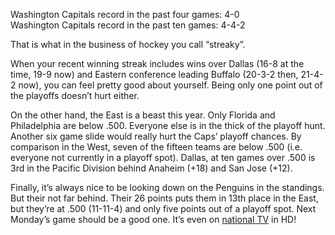 Washington Capitals record in the past four games: 4-0\
Washington Capitals record in the past ten games: 4-4-2

That is what in the business of hockey you call “streaky”.

When your recent winning streak includes wins over Dallas (16-8 at the
time, 19-9 now) and Eastern conference leading Buffalo (20-3-2 then,
21-4-2 now), you can feel pretty good about yourself. Being only one
point out of the playoffs doesn’t hurt either.

On the other hand, the East is a beast this year. Only Florida and
Philadelphia are below .500. Everyone else is in the thick of the
playoff hunt. Another six game slide would really hurt the Caps’ playoff
chances. By comparison in the West, seven of the fifteen teams are below
.500 (i.e. everyone not currently in a playoff spot). Dallas, at ten
games over .500 is 3rd in the Pacific Division behind Anaheim (+18) and
San Jose (+12).

Finally, it’s always nice to be looking down on the Penguins in the
standings. But their not far behind. Their 26 points puts them in 13th
place in the East, but they’re at .500 (11-11-4) and only five points
out of a playoff spot. Next Monday’s game should be a good one. It’s
even on [national
TV](http://www.versus.com/nw/article/view/1367/?tf=NHLArticleWrapper.tpl)
in HD!
